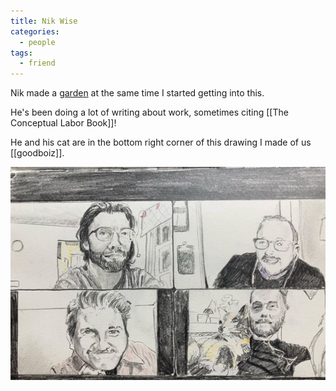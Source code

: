 ```yaml
---
title: Nik Wise
categories:
  - people
tags:
  - friend
---
```


Nik made a [garden](https://garden.nikolas.ws) at the same time I started getting into this.

He's been doing a lot of writing about work, sometimes citing [[The Conceptual Labor Book]]!

He and his cat are in the bottom right corner of this drawing I made of us [[goodboiz]].

![A pencil drawing of four guys in a grid from a Zoom call during the pandemic](/assets/notes/goodboiz.png)